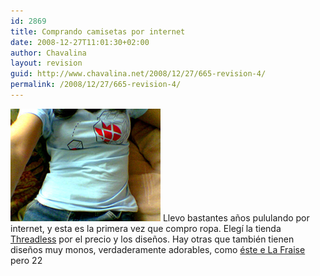 ```yaml
---
id: 2869
title: Comprando camisetas por internet
date: 2008-12-27T11:01:30+02:00
author: Chavalina
layout: revision
guid: http://www.chavalina.net/2008/12/27/665-revision-4/
permalink: /2008/12/27/665-revision-4/
---
```

<img class="imgizqda" src="/imagenes/fotos/missing-piece.jpg" alt="Camiseta azul con un cubo de rubik con un corazoncito al que le falta una pieza, de Threadless" /> Llevo bastantes años pululando por internet, y esta es la primera vez que compro ropa. Elegí la tienda <a href="http://www.threadless.com/?streetteam=chavalina" target="_blank">Threadless</a> por el precio y los diseños. Hay otras que también tienen diseños muy monos, verdaderamente adorables, como <a href="http://www.lafraise.com/t-shirt-194p26-monde-cruel.html" target="_blank">éste e La Fraise</a> pero 22